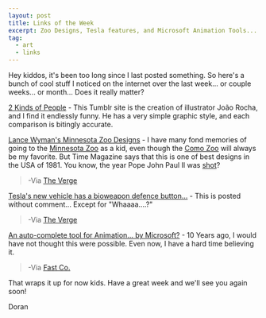 ```yaml
---
layout: post
title: Links of the Week
excerpt: Zoo Designs, Tesla features, and Microsoft Animation Tools....
tag:
  - art
  - links
---
```

Hey kiddos, it's been too long since I last posted something. So here's a bunch of cool stuff I noticed on the internet over the last week... or couple weeks... or month... Does it really matter?

[2 Kinds of People](http://2kindsofpeople.tumblr.com/) - This Tumblr site is the creation of illustrator João Rocha, and I find it endlessly funny. He has a very simple graphic style, and each comparison is bitingly accurate.

[Lance Wyman's Minnesota Zoo Designs](http://www.itsnicethat.com/features/lance-wyman-unit-editions) - I have many fond memories of going to the [Minnesota Zoo](http://mnzoo.org) as a kid, even though the [Como Zoo](http://www.comozooconservatory.org) will always be my favorite. But Time Magazine says that this is one of best designs in the USA of 1981. You know, the year Pope John Paul II was [shot](http://www.thepeoplehistory.com/may13th.html)?
> -Via [The Verge](http://www.theverge.com)

[Tesla's new vehicle has a bioweapon defence button...](http://www.theverge.com/2015/9/30/9421719/tesla-model-x-bioweapon-defense-mode-button) - This is posted without comment... Except for "Whaaaa....?"
> -Via [The Verge](http://www.theverge.com)

[An auto-complete tool for Animation... by Microsoft?](http://www.fastcodesign.com/3052463/microsoft-research-debuts-autocomplete-for-animation-and-its-incredible) - 10 Years ago, I would have not thought this were possible. Even now, I have a hard time believing it.
> -Via [Fast Co.](http://www.fastcodesign.com)

That wraps it up for now kids. Have a great week and we'll see you again soon!

Doran
